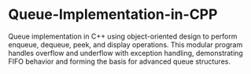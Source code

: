 # Queue-Implementation-in-CPP
Queue implementation in C++ using object-oriented design to perform enqueue, dequeue, peek, and display operations. This modular program handles overflow and underflow with exception handling, demonstrating FIFO behavior and forming the basis for advanced queue structures.
